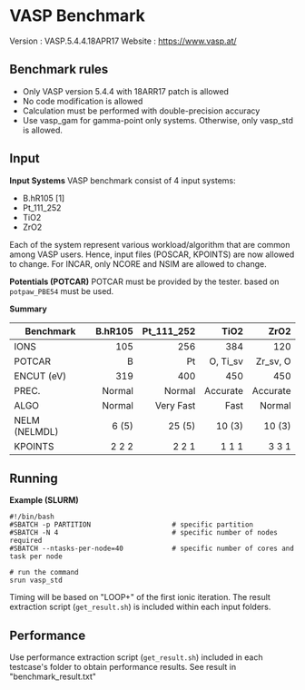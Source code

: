 # VASP Benchmark
Version : VASP.5.4.4.18APR17
Website : https://www.vasp.at/

## Benchmark rules
- Only VASP version 5.4.4 with 18ARR17 patch is allowed
- No code modification is allowed
- Calculation must be performed with double-precision accuracy
- Use vasp_gam for gamma-point only systems. Otherwise, only vasp_std is allowed.

## Input

**Input Systems**
VASP benchmark consist of 4 input systems:
- B.hR105 [1]
- Pt_111_252
- TiO2
- ZrO2

Each of the system represent various workload/algorithm that are common among VASP users. Hence, input files (POSCAR, KPOINTS) are now allowed to change. For INCAR, only NCORE and NSIM are allowed to change.

**Potentials (POTCAR)**
POTCAR must be provided by the tester. based on `potpaw_PBE54` must be used. 


**Summary**

| Benchmark     | B.hR105  | Pt_111_252|TiO2      |ZrO2      |
| ------------- |---------:| ---------:|---------:|---------:|
| IONS          | 105      | 256       | 384      | 120      |
| POTCAR        | B        | Pt        | O, Ti_sv | Zr_sv, O |
| ENCUT (eV)    | 319      | 400       | 450      | 450      |
| PREC.         | Normal   | Normal    | Accurate | Accurate |
| ALGO          | Normal   | Very Fast | Fast     | Normal   |
| NELM (NELMDL) | 6 (5)    | 25 (5)    | 10 (3)   | 10 (3)   |
| KPOINTS       | 2 2 2    | 2 2 1     | 1 1 1    | 3 3 1    |

## Running


**Example (SLURM)**
```
#!/bin/bash
#SBATCH -p PARTITION                    # specific partition
#SBATCH -N 4                            # specific number of nodes required
#SBATCH --ntasks-per-node=40            # specific number of cores and task per node

# run the command
srun vasp_std

```

Timing will be based on "LOOP+" of the first ionic iteration. The result extraction script (`get_result.sh`) is included within each input folders. 

## Performance 
Use performance extraction script (`get_result.sh`) included in each testcase's folder to obtain performance results. See result in "benchmark_result.txt"
